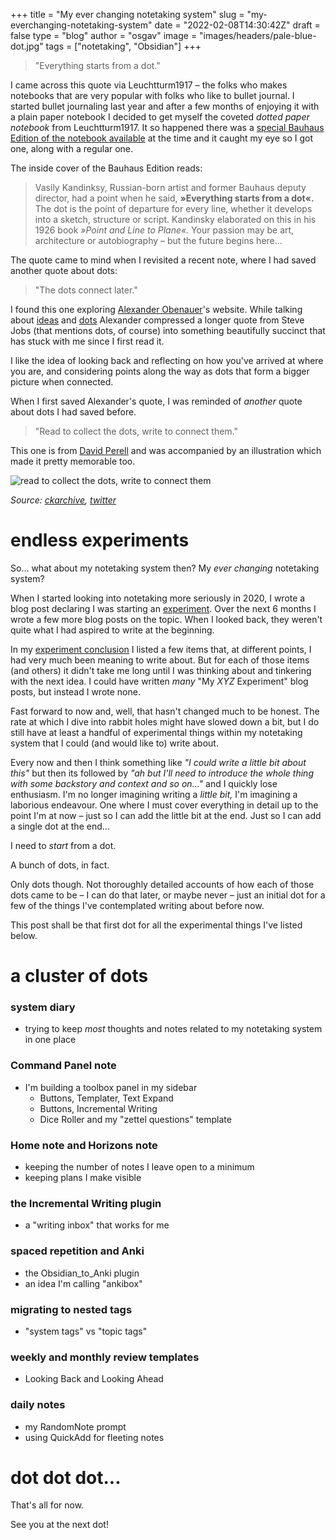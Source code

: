 
+++
title = "My ever changing notetaking system"
slug = "my-everchanging-notetaking-system"
date = "2022-02-08T14:30:42Z"
draft = false
type = "blog"
author = "osgav"
image = "images/headers/pale-blue-dot.jpg" 
tags = ["notetaking", "Obsidian"]
+++

> "Everything starts from a dot." 

<!--more-->

I came across this quote via Leuchtturm1917 – the folks who makes notebooks that are very popular with folks who like to bullet journal. I started bullet journaling last year and after a few months of enjoying it with a plain paper notebook I decided to get myself the coveted *dotted paper notebook* from Leuchtturm1917. It so happened there was a [special Bauhaus Edition of the notebook available](https://www.leuchtturm1917.co.uk/notebooks/special-editions/bauhaus-edition/) at the time and it caught my eye so I got one, along with a regular one. 

The inside cover of the Bauhaus Edition reads:

> Vasily Kandinksy, Russian-born artist and former Bauhaus deputy director, had a point when he said, **&raquo;Everything starts from a dot&laquo;.** The dot is the point of departure for every line, whether it develops into a sketch, structure or script. Kandinsky elaborated on this in his 1926 book *&raquo;Point and Line to Plane&laquo;.* Your passion may be art, architecture or autobiography – but the future begins here...

The quote came to mind when I revisited a recent note, where I had saved another quote about dots:

> "The dots connect later."

I found this one exploring [Alexander Obenauer](https://alexanderobenauer.com/)'s website. While talking about [ideas](https://alexanderobenauer.com/thinking/ideas/) and [dots](https://alexanderobenauer.com/thinking/dots/) Alexander compressed a longer quote from Steve Jobs (that mentions dots, of course) into something beautifully succinct that has stuck with me since I first read it.

I like the idea of looking back and reflecting on how you've arrived at where you are, and considering points along the way as dots that form a bigger picture when connected. 

When I first saved Alexander's quote, I was reminded of *another* quote about dots I had saved before. 

> "Read to collect the dots, write to connect them." 

This one is from [David Perell](https://perell.com/) and was accompanied by an illustration which made it pretty memorable too.

![read to collect the dots, write to connect them](/images/misc/perell-dots-read-collect-write-connect.jpeg "read to collect the dots, write to connect them")

*Source: [ckarchive](https://ckarchive.com/b/xmuph6hvow95), [twitter](https://twitter.com/david_perell/status/1411871612702543872)*

# endless experiments

So... what about my notetaking system then? My *ever changing* notetaking system?

When I started looking into notetaking more seriously in 2020, I wrote a blog post declaring I was starting an [experiment](/blog/para-zettelkasten-experiment.html). Over the next 6 months I wrote a few more blog posts on the topic. When I looked back, they weren't quite what I had aspired to write at the beginning. 

In my [experiment conclusion](/blog/para-zettelkasten-conclusion.html) I listed a few items that, at different points, I had very much been meaning to write about. But for each of those items (and others) it didn't take me long until I was thinking about and tinkering with the next idea. I could have written *many* "My *XYZ* Experiment" blog posts, but instead I wrote none.

Fast forward to now and, well, that hasn't changed much to be honest. The rate at which I dive into rabbit holes might have slowed down a bit, but I do still have at least a handful of experimental things within my notetaking system that I could (and would like to) write about. 

Every now and then I think something like *"I could write a little bit about this"* but then its followed by *"ah but I'll need to introduce the whole thing with some backstory and context and so on..."* and I quickly lose enthusiasm. I'm no longer imagining writing a *little bit,* I'm imagining a laborious endeavour. One where I must cover everything in detail up to the point I'm at now – just so I can add the little bit at the end. Just so I can add a single dot at the end...

I need to *start* from a dot.

A bunch of dots, in fact.

Only dots though. Not thoroughly detailed accounts of how each of those dots came to be – I can do that later, or maybe never – just an initial dot for a few of the things I've contemplated writing about before now.

This post shall be that first dot for all the experimental things I've listed below.

# a cluster of dots

### system diary
- trying to keep *most* thoughts and notes related to my notetaking system in one place

### Command Panel note
- I'm building a toolbox panel in my sidebar
  - Buttons, Templater, Text Expand
  - Buttons, Incremental Writing
  - Dice Roller and my "zettel questions" template

### Home note and Horizons note
- keeping the number of notes I leave open to a minimum
- keeping plans I make visible

### the Incremental Writing plugin
- a "writing inbox" that works for me

### spaced repetition and Anki
- the Obsidian_to_Anki plugin
- an idea I'm calling "ankibox"

### migrating to nested tags
- "system tags" vs "topic tags"

### weekly and monthly review templates
- Looking Back and Looking Ahead

### daily notes
- my RandomNote prompt
- using QuickAdd for fleeting notes

# dot dot dot...

That's all for now. 

See you at the next dot!

